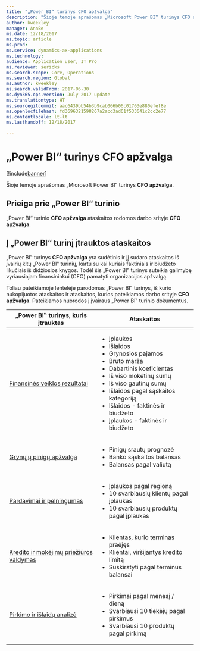 ```yaml
---
title: "„Power BI“ turinys CFO apžvalga"
description: "Šioje temoje aprašomas „Microsoft Power BI‟ turinys CFO apžvalga."
author: kweekley
manager: AnnBe
ms.date: 12/18/2017
ms.topic: article
ms.prod: 
ms.service: dynamics-ax-applications
ms.technology: 
audience: Application user, IT Pro
ms.reviewer: sericks
ms.search.scope: Core, Operations
ms.search.region: Global
ms.author: kweekley
ms.search.validFrom: 2017-06-30
ms.dyn365.ops.version: July 2017 update
ms.translationtype: HT
ms.sourcegitcommit: aac6439bb54b3b9cab066b06c01763e880efef8e
ms.openlocfilehash: fd3696321598267a2acd3ad61f533641c2cc2e77
ms.contentlocale: lt-lt
ms.lasthandoff: 12/18/2017

---
```


# <a name="cfo-overview-power-bi-content"></a>„Power BI“ turinys CFO apžvalga

[!include[banner](../includes/banner.md)]


Šioje temoje aprašomas „Microsoft Power BI‟ turinys **CFO apžvalga**. 

## <a name="accessing-the-power-bi-content"></a>Prieiga prie „Power BI“ turinio

„Power BI“ turinio **CFO apžvalga** ataskaitos rodomos darbo srityje **CFO apžvalga**.

## <a name="reports-that-are-included-in-the-power-bi-content"></a>Į „Power BI“ turinį įtrauktos ataskaitos
„Power BI‟ turinys **CFO apžvalga** yra sudėtinis ir jį sudaro ataskaitos iš įvairių kitų „Power BI‟ turinių, kartu su kai kuriais faktiniais ir biudžeto likučiais iš didžiosios knygos. Todėl šis „Power BI‟ turinys suteikia galimybę vyriausiajam finansininkui (CFO) pamatyti organizacijos apžvalgą.

Toliau pateikiamoje lentelėje parodomas „Power BI‟ turinys, iš kurio nukopijuotos ataskaitos ir ataskaitos, kurios pateikiamos darbo srityje **CFO apžvalga**. Pateikiamos nuorodos į įvairaus „Power BI‟ turinio dokumentus.

| „Power BI‟ turinys, kuris įtrauktas     | Ataskaitos |
|---------------------------------------|---------|
| [Finansinės veiklos rezultatai](financial-performance-power-bi-content-pack.md) | <ul><li>Įplaukos</li><li>Išlaidos</li><li>Grynosios pajamos</li><li>Bruto marža</li><li>Dabartinis koeficientas</li><li>Iš viso mokėtinų sumų</li><li>Iš viso gautinų sumų</li><li>Išlaidos pagal sąskaitos kategoriją</li><li>Išlaidos - faktinės ir biudžeto</li><li>Įplaukos - faktinės ir biudžeto</li></ul> |
| [Grynųjų pinigų apžvalga](../../financials/cash-bank-management/Cash-Overview-Power-BI-content.md) | <ul><li>Pinigų srautų prognozė</li><li>Banko sąskaitos balansas</li><li>Balansas pagal valiutą</li></ul> |
| [Pardavimai ir pelningumas](sales-profitability-performance-content-pack.md) | <ul><li>Įplaukos pagal regioną</li><li>10 svarbiausių klientų pagal įplaukas</li><li>10 svarbiausių produktų pagal įplaukas</li></ul> |
| [Kredito ir mokėjimų priežiūros valdymas](../../financials/accounts-receivable/credit-collections-power-bi.md) | <ul><li>Klientas, kurio terminas praėjęs</li><li>Klientai, viršijantys kredito limitą</li><li>Suskirstyti pagal terminus balansai</li></ul> |
| [Pirkimo ir išlaidų analizė](../../financials/accounts-receivable/credit-collections-power-bi.md) | <ul><li>Pirkimai pagal mėnesį / dieną</li><li>Svarbiausi 10 tiekėjų pagal pirkimus</li><li>Svarbiausi 10 produktų pagal pirkimą</li></ul> |



